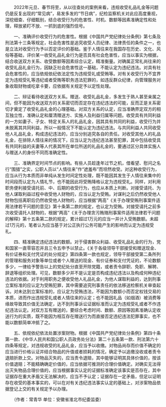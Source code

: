 　　2022年元旦、春节将至，从以往查处的案例来看，违规收受礼品礼金等问题仍是反复出现的“常见病”，易发多发的“节日病”，纪检监察机关对此应高度重视，深挖细查、仔细甄别，结合收受行为的危害性、时机、数额等因素准确定性和处理，释放紧盯不放、一抓到底的强烈信号。

　　一、准确评价收受行为的危害性。根据《中国共产党纪律处分条例》第七条及刑法第十三条等规定，社会危害性是追究收受人员纪律、法律责任的条件之一，也是立法对收受行为予以否定评价的基础。鉴于人情往来在我国存在历史、文化、风俗等基础，评价某一收受礼品礼金行为是否具有社会危害性，应当以事实为根据，结合收送双方关系、收受数额等因素综合认定，精准衡量。对确属正常礼尚往来的收受礼品礼金行为，因缺乏社会危害性这一基础，不能认定为违纪违法。对具有社会危害性的，应当依规依纪依法定性为违规受礼或受贿等。对有关收受行为不宜界定为违规受礼等违纪或者受贿等职务违法犯罪的，如违反群众纪律，向管理服务对象收取财物或吃拿卡要，应依据有关规定予以定性处理。

　　二、辩证看待收送双方关系。赠送、收受礼品礼金，多发生于熟人甚至亲属之间，但不能因为收送双方的关系密切而否定存在违纪违法的可能，反而正是关系密切才奠定了收受礼品礼金的心理基础。对双方关系的认定，应当准确界定双方的相互独立性，准确认定和厘清赠送方、实施人及利益归属等问题。收受具有共同利益的一方如妻子、子女、特定关系人的礼品礼金，因其具有共同的利益，收受行为并未脱离其共同利益，所以一般情况下不能认定为违纪违法。与共同利益人共同收受他人礼品礼金，构成违纪违法的，应当分别追究各自的责任。对收受其他人的礼品礼金，在排除人情往来的情况下，应当认定为违纪违法甚至犯罪，其中包括收受具有共同利益的夫妻等人代表其所在单位所送的礼品礼金的，要通过区分具体实施人与赠送人的身份不同而准确定性。

　　三、准确界定时间节点的影响。有些人员趁逢年过节之机，借看望、慰问之名行“围猎”之实，公职人员以“人情往来”作“遮羞布”而坦然收受。对这种收受行为，应当从行为本质而非单纯从发生时间定性处理，既不能因其发生于人情往来集中的时间段而认定为人情礼节，也不能因此将受贿降格认定为违规受礼。同样，对利用职务便利接受请托前、中、后期的收受行为，也应从本质上判断。对接受请托、为他人谋取利益过程中收受他人财物的，应当认定为受贿。对谋利之后仍然收受他人财物包括离职后仍然收受他人财物的，应当根据“两高”《关于办理受贿刑事案件适用法律若干问题的意见》第十条第二款的规定，也认定为受贿。对接受请托之前多次收受请托人财物的，根据“两高”《关于办理贪污贿赂刑事案件适用法律若干问题的解释》第十五条第二款的规定，累计超过1万元的应当一并计入受贿数额。未超过1万元的，笔者认为应当基于对公正执行公务可能产生的影响而认定为违规受礼。

　　四、精准确定违纪违法的数额。对于侵害群众利益、收受礼品礼金的行为，党和国家一直零容忍并且三令五申予以禁止。《关于各级领导干部接受和赠送现金、有价证券和支付凭证的处分规定》第四条第一款也规定，领导干部接受第二条所列的管理和服务对象等单位或者个人赠送的现金、有价证券和支付凭证的，不论数额多少，一律给予警告以上的党纪处分直至开除党籍，或者责令辞职、免职、解聘、辞退等组织处理。可见，数额多少并不是认定是否构成违纪违法以及构成何种违纪违法的依据。对于利用职务之便收受他人礼品礼金，为他人谋取利益的，达到刑事立案标准的应认定为受贿犯罪，其中需要追究刑事责任的依法移送检察机关审查起诉。对未达到立案标准的，应认定为受贿违法，不能因为数额小而否定权钱交易的本质，进而作出违规受礼或者人情往来的认定；也不能因礼品（如烟酒）被消费等缘故导致其价值无法确定，达不到刑事诉讼证据标准而认定为违规受礼或者不作违纪违法认定。对双方互有赠送的，要综合考虑时间、数额、原因等因素准确认定收送行为的实质，既不能因为相互存在赠送行为而直接否定违纪违法犯罪事实，也不能以数额简单冲抵了之。

　　五、依规依纪依法处置涉案财物。根据《中国共产党纪律处分条例》第四十条第一款、《中华人民共和国公职人员政务处分法》第二十五条第一款、刑法第六十四条等规定，对违规收受的礼品礼金，应当予以收缴。对物品尚存而价值不确定的应当进行价格认证并结合物品的升值或者损耗的情况，确定予以追缴没收或者责令退赔折款上交。对物品灭失的，应当责令退赔，其中能够证明其具体价值的，按该价值退赔；不能精确确定价值的，应当依据可推测的合理价值确定。对确实无法得出灭失物品合理价值的，应当根据事实认定的证据标准确定该事实是否存在，其中证据存在重大矛盾又无法解决的，应当不予认定；证据存在一定矛盾，但足以证明存在收受的基本事实的，可以在对有关违纪违法事实认定的基础上，对涉案物品依据登记上交的有关规定予以办理。

　　（作者：常青华 单位：安徽省淮北市纪委监委）